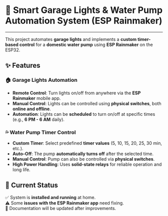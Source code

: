 # 🚀 Smart Garage Lights & Water Pump Automation System (ESP Rainmaker)

---

This project automates **garage lights** and implements a **custom timer-based control** for a **domestic water pump** using **ESP Rainmaker** on the ESP32.

## ✨ Features  

### 🏠 Garage Lights Automation  
- **Remote Control**: Turn lights on/off from anywhere via the **ESP Rainmaker** mobile app.  
- **Manual Control**: Lights can be controlled using **physical switches**, both **online and offline**.  
- **Automation**: Lights can be **scheduled** to turn on/off at specific times (e.g., **6 PM - 6 AM** daily).  

### 💦 Water Pump Timer Control  
- **Custom Timer**: Select predefined **timer values** (5, 10, 15, 20, 25, 30 min, etc.).  
- **Auto-Off**: The pump **automatically turns off** after the selected time.  
- **Manual Control**: Pump can also be controlled via **physical switches**.  
- **High Power Handling**: Uses **solid-state relays** for reliable operation and long life.  

## 📌 Current Status  
✅ System is **installed and running** at home.  
⚠️ Some **issues with the ESP Rainmaker app** need fixing.  
📖 Documentation will be updated after improvements.  

